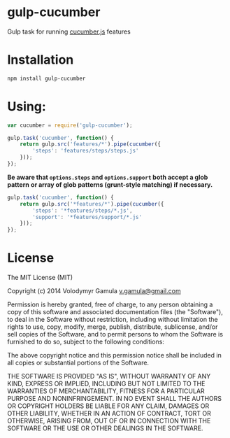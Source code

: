 gulp-cucumber
==
Gulp task for running [cucumber.js](https://github.com/cucumber/cucumber-js) features

Installation
==
```sh
npm install gulp-cucumber
```

Using:
==
```js
var cucumber = require('gulp-cucumber');

gulp.task('cucumber', function() {
    return gulp.src('features/*').pipe(cucumber({
        'steps': 'features/steps/steps.js'
    }));
});
```

**Be aware that `options.steps` and `options.support` both accept a glob pattern**
**or array of glob patterns (grunt-style matching) if necessary.**
```js
gulp.task('cucumber', function() {
    return gulp.src('*features/*').pipe(cucumber({
        'steps': '*features/steps/*.js',
        'support': '*features/support/*.js'
    }));
});
```

License
==
The MIT License (MIT)

Copyright (c) 2014 Volodymyr Gamula v.gamula@gmail.com

Permission is hereby granted, free of charge, to any person obtaining a copy
of this software and associated documentation files (the "Software"), to deal
in the Software without restriction, including without limitation the rights
to use, copy, modify, merge, publish, distribute, sublicense, and/or sell
copies of the Software, and to permit persons to whom the Software is
furnished to do so, subject to the following conditions:

The above copyright notice and this permission notice shall be included in
all copies or substantial portions of the Software.

THE SOFTWARE IS PROVIDED "AS IS", WITHOUT WARRANTY OF ANY KIND, EXPRESS OR
IMPLIED, INCLUDING BUT NOT LIMITED TO THE WARRANTIES OF MERCHANTABILITY,
FITNESS FOR A PARTICULAR PURPOSE AND NONINFRINGEMENT. IN NO EVENT SHALL THE
AUTHORS OR COPYRIGHT HOLDERS BE LIABLE FOR ANY CLAIM, DAMAGES OR OTHER
LIABILITY, WHETHER IN AN ACTION OF CONTRACT, TORT OR OTHERWISE, ARISING FROM,
OUT OF OR IN CONNECTION WITH THE SOFTWARE OR THE USE OR OTHER DEALINGS IN
THE SOFTWARE.
